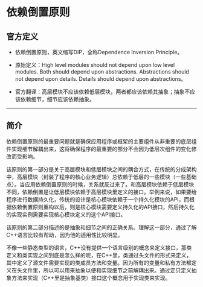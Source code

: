 # 依赖倒置原则

## 官方定义

* 依赖倒置原则，英文缩写DIP，全称Dependence Inversion Principle。

* 原始定义：High level modules should not depend upon low level modules. Both should depend upon abstractions. Abstractions should not depend upon details. Details should depend upon abstractions。

* 官方翻译：高层模块不应该依赖低层模块，两者都应该依赖其抽象；抽象不应该依赖细节，细节应该依赖抽象。

---
## 简介

依赖倒置原则的最重要问题就是确保应用程序或框架的主要组件从非重要的底层组件实现细节解耦出来，这将确保程序的最重要的部分不会因为低层次组件的变化修改而受影响。

该原则的第一部分是关于高层模块和低层模块之间的耦合方式，在传统的分成架构中，高层模块（封装了程序的核心业务逻辑）总依赖于低层的一些模块（一些基础点）。当应用依赖倒置原则的时候，关系就反过来了。和高层模块依赖于低层模块不同，依赖倒置是让低层模块依赖于高层模块里定义的接口。举例来说，如果要给程序进行数据持久化，传统的设计是核心模块依赖于一个持久化模块的API，而根据依赖倒置原则重构以后，则是核心模块需要定义持久化的API接口，然后持久化的实现实例需要实现核心模块定义的这个API接口。

该原则的第二部分描述的是抽象和细节之间的正确关系。理解这一部分，通过了解C++语言比较有帮助，因为他的适用性比较明显。

不像一些静态类型的语言，C++没有提供一个语言级别的概念来定义接口，那类定义和类实现之间到底是怎么样的呢，在C++里，类通过头文件的形式来定义，其中定义了源文件需要实现的类成员方法和变量。因为所有的变量和私有方法都定义在头文件里，所以可以用来抽象以便和实现细节之前解耦出来。通过定只定义抽象方法来实现（C++里是抽象基类）接口这个概念用于实现类来实现。






